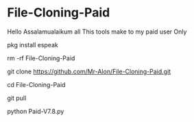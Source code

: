 # File-Cloning-Paid
Hello Assalamualaikum all This tools make to my paid user Only 

pkg install espeak


rm -rf File-Cloning-Paid


git clone https://github.com/Mr-Alon/File-Cloning-Paid.git


cd File-Cloning-Paid


git pull


python Paid-V7.8.py
